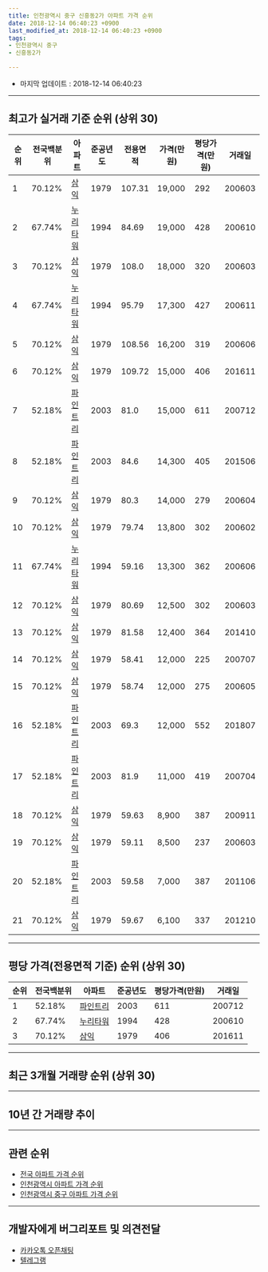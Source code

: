 ```yaml
---
title: 인천광역시 중구 신흥동2가 아파트 가격 순위
date: 2018-12-14 06:40:23 +0900
last_modified_at: 2018-12-14 06:40:23 +0900
tags:
- 인천광역시 중구
- 신흥동2가

---
```


* 마지막 업데이트 : 2018-12-14 06:40:23

---

## 최고가 실거래 기준 순위 (상위 30)


|순위|전국백분위|아파트|준공년도|전용면적|가격(만원)|평당가격(만원)|거래일|
|---|---|---|---|---|---|---|---|
|1|70.12%|[삼익](https://search.naver.com/search.naver?query=%EC%9D%B8%EC%B2%9C%EA%B4%91%EC%97%AD%EC%8B%9C+%EC%A4%91%EA%B5%AC+%EC%8B%A0%ED%9D%A5%EB%8F%992%EA%B0%80+%EC%82%BC%EC%9D%B5)|1979|107.31|19,000|292|200603|
|2|67.74%|[누리타워](https://search.naver.com/search.naver?query=%EC%9D%B8%EC%B2%9C%EA%B4%91%EC%97%AD%EC%8B%9C+%EC%A4%91%EA%B5%AC+%EC%8B%A0%ED%9D%A5%EB%8F%992%EA%B0%80+%EB%88%84%EB%A6%AC%ED%83%80%EC%9B%8C)|1994|84.69|19,000|428|200610|
|3|70.12%|[삼익](https://search.naver.com/search.naver?query=%EC%9D%B8%EC%B2%9C%EA%B4%91%EC%97%AD%EC%8B%9C+%EC%A4%91%EA%B5%AC+%EC%8B%A0%ED%9D%A5%EB%8F%992%EA%B0%80+%EC%82%BC%EC%9D%B5)|1979|108.0|18,000|320|200603|
|4|67.74%|[누리타워](https://search.naver.com/search.naver?query=%EC%9D%B8%EC%B2%9C%EA%B4%91%EC%97%AD%EC%8B%9C+%EC%A4%91%EA%B5%AC+%EC%8B%A0%ED%9D%A5%EB%8F%992%EA%B0%80+%EB%88%84%EB%A6%AC%ED%83%80%EC%9B%8C)|1994|95.79|17,300|427|200611|
|5|70.12%|[삼익](https://search.naver.com/search.naver?query=%EC%9D%B8%EC%B2%9C%EA%B4%91%EC%97%AD%EC%8B%9C+%EC%A4%91%EA%B5%AC+%EC%8B%A0%ED%9D%A5%EB%8F%992%EA%B0%80+%EC%82%BC%EC%9D%B5)|1979|108.56|16,200|319|200606|
|6|70.12%|[삼익](https://search.naver.com/search.naver?query=%EC%9D%B8%EC%B2%9C%EA%B4%91%EC%97%AD%EC%8B%9C+%EC%A4%91%EA%B5%AC+%EC%8B%A0%ED%9D%A5%EB%8F%992%EA%B0%80+%EC%82%BC%EC%9D%B5)|1979|109.72|15,000|406|201611|
|7|52.18%|[파인트리](https://search.naver.com/search.naver?query=%EC%9D%B8%EC%B2%9C%EA%B4%91%EC%97%AD%EC%8B%9C+%EC%A4%91%EA%B5%AC+%EC%8B%A0%ED%9D%A5%EB%8F%992%EA%B0%80+%ED%8C%8C%EC%9D%B8%ED%8A%B8%EB%A6%AC)|2003|81.0|15,000|611|200712|
|8|52.18%|[파인트리](https://search.naver.com/search.naver?query=%EC%9D%B8%EC%B2%9C%EA%B4%91%EC%97%AD%EC%8B%9C+%EC%A4%91%EA%B5%AC+%EC%8B%A0%ED%9D%A5%EB%8F%992%EA%B0%80+%ED%8C%8C%EC%9D%B8%ED%8A%B8%EB%A6%AC)|2003|84.6|14,300|405|201506|
|9|70.12%|[삼익](https://search.naver.com/search.naver?query=%EC%9D%B8%EC%B2%9C%EA%B4%91%EC%97%AD%EC%8B%9C+%EC%A4%91%EA%B5%AC+%EC%8B%A0%ED%9D%A5%EB%8F%992%EA%B0%80+%EC%82%BC%EC%9D%B5)|1979|80.3|14,000|279|200604|
|10|70.12%|[삼익](https://search.naver.com/search.naver?query=%EC%9D%B8%EC%B2%9C%EA%B4%91%EC%97%AD%EC%8B%9C+%EC%A4%91%EA%B5%AC+%EC%8B%A0%ED%9D%A5%EB%8F%992%EA%B0%80+%EC%82%BC%EC%9D%B5)|1979|79.74|13,800|302|200602|
|11|67.74%|[누리타워](https://search.naver.com/search.naver?query=%EC%9D%B8%EC%B2%9C%EA%B4%91%EC%97%AD%EC%8B%9C+%EC%A4%91%EA%B5%AC+%EC%8B%A0%ED%9D%A5%EB%8F%992%EA%B0%80+%EB%88%84%EB%A6%AC%ED%83%80%EC%9B%8C)|1994|59.16|13,300|362|200606|
|12|70.12%|[삼익](https://search.naver.com/search.naver?query=%EC%9D%B8%EC%B2%9C%EA%B4%91%EC%97%AD%EC%8B%9C+%EC%A4%91%EA%B5%AC+%EC%8B%A0%ED%9D%A5%EB%8F%992%EA%B0%80+%EC%82%BC%EC%9D%B5)|1979|80.69|12,500|302|200603|
|13|70.12%|[삼익](https://search.naver.com/search.naver?query=%EC%9D%B8%EC%B2%9C%EA%B4%91%EC%97%AD%EC%8B%9C+%EC%A4%91%EA%B5%AC+%EC%8B%A0%ED%9D%A5%EB%8F%992%EA%B0%80+%EC%82%BC%EC%9D%B5)|1979|81.58|12,400|364|201410|
|14|70.12%|[삼익](https://search.naver.com/search.naver?query=%EC%9D%B8%EC%B2%9C%EA%B4%91%EC%97%AD%EC%8B%9C+%EC%A4%91%EA%B5%AC+%EC%8B%A0%ED%9D%A5%EB%8F%992%EA%B0%80+%EC%82%BC%EC%9D%B5)|1979|58.41|12,000|225|200707|
|15|70.12%|[삼익](https://search.naver.com/search.naver?query=%EC%9D%B8%EC%B2%9C%EA%B4%91%EC%97%AD%EC%8B%9C+%EC%A4%91%EA%B5%AC+%EC%8B%A0%ED%9D%A5%EB%8F%992%EA%B0%80+%EC%82%BC%EC%9D%B5)|1979|58.74|12,000|275|200605|
|16|52.18%|[파인트리](https://search.naver.com/search.naver?query=%EC%9D%B8%EC%B2%9C%EA%B4%91%EC%97%AD%EC%8B%9C+%EC%A4%91%EA%B5%AC+%EC%8B%A0%ED%9D%A5%EB%8F%992%EA%B0%80+%ED%8C%8C%EC%9D%B8%ED%8A%B8%EB%A6%AC)|2003|69.3|12,000|552|201807|
|17|52.18%|[파인트리](https://search.naver.com/search.naver?query=%EC%9D%B8%EC%B2%9C%EA%B4%91%EC%97%AD%EC%8B%9C+%EC%A4%91%EA%B5%AC+%EC%8B%A0%ED%9D%A5%EB%8F%992%EA%B0%80+%ED%8C%8C%EC%9D%B8%ED%8A%B8%EB%A6%AC)|2003|81.9|11,000|419|200704|
|18|70.12%|[삼익](https://search.naver.com/search.naver?query=%EC%9D%B8%EC%B2%9C%EA%B4%91%EC%97%AD%EC%8B%9C+%EC%A4%91%EA%B5%AC+%EC%8B%A0%ED%9D%A5%EB%8F%992%EA%B0%80+%EC%82%BC%EC%9D%B5)|1979|59.63|8,900|387|200911|
|19|70.12%|[삼익](https://search.naver.com/search.naver?query=%EC%9D%B8%EC%B2%9C%EA%B4%91%EC%97%AD%EC%8B%9C+%EC%A4%91%EA%B5%AC+%EC%8B%A0%ED%9D%A5%EB%8F%992%EA%B0%80+%EC%82%BC%EC%9D%B5)|1979|59.11|8,500|237|200603|
|20|52.18%|[파인트리](https://search.naver.com/search.naver?query=%EC%9D%B8%EC%B2%9C%EA%B4%91%EC%97%AD%EC%8B%9C+%EC%A4%91%EA%B5%AC+%EC%8B%A0%ED%9D%A5%EB%8F%992%EA%B0%80+%ED%8C%8C%EC%9D%B8%ED%8A%B8%EB%A6%AC)|2003|59.58|7,000|387|201106|
|21|70.12%|[삼익](https://search.naver.com/search.naver?query=%EC%9D%B8%EC%B2%9C%EA%B4%91%EC%97%AD%EC%8B%9C+%EC%A4%91%EA%B5%AC+%EC%8B%A0%ED%9D%A5%EB%8F%992%EA%B0%80+%EC%82%BC%EC%9D%B5)|1979|59.67|6,100|337|201210|


---

## 평당 가격(전용면적 기준) 순위 (상위 30)


|순위|전국백분위|아파트|준공년도|평당가격(만원)|거래일|
|---|---|---|---|---|---|
|1|52.18%|[파인트리](https://search.naver.com/search.naver?query=%EC%9D%B8%EC%B2%9C%EA%B4%91%EC%97%AD%EC%8B%9C+%EC%A4%91%EA%B5%AC+%EC%8B%A0%ED%9D%A5%EB%8F%992%EA%B0%80+%ED%8C%8C%EC%9D%B8%ED%8A%B8%EB%A6%AC)|2003|611|200712|
|2|67.74%|[누리타워](https://search.naver.com/search.naver?query=%EC%9D%B8%EC%B2%9C%EA%B4%91%EC%97%AD%EC%8B%9C+%EC%A4%91%EA%B5%AC+%EC%8B%A0%ED%9D%A5%EB%8F%992%EA%B0%80+%EB%88%84%EB%A6%AC%ED%83%80%EC%9B%8C)|1994|428|200610|
|3|70.12%|[삼익](https://search.naver.com/search.naver?query=%EC%9D%B8%EC%B2%9C%EA%B4%91%EC%97%AD%EC%8B%9C+%EC%A4%91%EA%B5%AC+%EC%8B%A0%ED%9D%A5%EB%8F%992%EA%B0%80+%EC%82%BC%EC%9D%B5)|1979|406|201611|


---

## 최근 3개월 거래량 순위 (상위 30)


<div style="width:100%;">
    <canvas id="deal_count_ranking" height="250"></canvas>
</div>


<script>
new Chart(document.getElementById("deal_count_ranking"), {
    type: 'horizontalBar',
    data: {
        labels: ['삼익'],
        datasets: [{
            label: '실거래 수',
            data: [1],
            borderColor: "rgba(255, 0, 128, 1)",
            backgroundColor: "rgba(255, 0, 128, 0.5)",
            fill: false,
        }]
    },
    options: {
        responsive: true,
        title: {
            display: true,
            text: '최근 3개월 거래량 순위'
        },
        tooltips: {
            mode: 'index',
            intersect: false,
            callbacks: {
                title: function(tooltipItems, data) {
                    return "실거래 수:";
                },
                label: function(tooltipItem, data) {
                    return data.labels[tooltipItem.index] + ": " + tooltipItem.xLabel;
                }
            }
        },
        hover: {
            mode: 'nearest',
            intersect: true
        },
        scales: {
            xAxes: [{
                display: true,
                scaleLabel: {
                    display: true,
                    labelString: '실거래 수'
                },
                ticks: {
                    suggestedMin: 0,
                }
            }],
            yAxes: [{
                display: true,
                ticks: {
                    autoSkip: false,
                    callback: function(value, index, values) {
                        if (value.length > 15)
                            return value.substr(0, 13) + "...";
                        else
                            return value;
                    }
                },
                scaleLabel: {
                    display: false,
                }
            }]
        }
    }
});

</script>


---

## 10년 간 거래량 추이


<div style="width:100%;">
    <canvas id="deal_progress" height="250"></canvas>
</div>

<script>
new Chart(document.getElementById("deal_progress"), {
    type: 'line',
    data: {
        labels: ['200812','200901','200902','200903','200904','200905','200906','200907','200908','200909','200910','200911','200912','201001','201002','201003','201004','201005','201006','201007','201008','201009','201010','201011','201012','201101','201102','201103','201104','201105','201106','201107','201108','201109','201110','201111','201112','201201','201202','201203','201204','201205','201206','201207','201208','201209','201210','201211','201212','201301','201302','201303','201304','201305','201306','201307','201308','201309','201310','201311','201312','201401','201402','201403','201404','201405','201406','201407','201408','201409','201410','201411','201412','201501','201502','201503','201504','201505','201506','201507','201508','201509','201510','201511','201512','201601','201602','201603','201604','201605','201606','201607','201608','201609','201610','201611','201612','201701','201702','201703','201704','201705','201706','201707','201708','201709','201710','201711','201712','201801','201802','201803','201804','201805','201806','201807','201808','201809','201810','201811','201812'],
        datasets: [{
            label: '실거래 수',
            pointRadius: 1,
            data: [1, 0, 4, 1, 1, 5, 2, 1, 1, 4, 2, 3, 2, 0, 1, 1, 1, 2, 1, 0, 1, 0, 1, 1, 2, 1, 2, 0, 4, 1, 1, 0, 1, 2, 0, 1, 1, 3, 3, 1, 0, 2, 1, 0, 0, 0, 4, 2, 3, 2, 1, 0, 3, 0, 3, 1, 1, 0, 0, 1, 0, 3, 1, 2, 1, 1, 3, 3, 3, 2, 4, 1, 2, 4, 5, 9, 10, 7, 7, 4, 6, 2, 3, 2, 2, 1, 0, 5, 4, 4, 1, 4, 3, 5, 5, 4, 4, 7, 14, 4, 3, 1, 13, 1, 5, 2, 6, 4, 4, 7, 1, 5, 3, 4, 1, 4, 0, 2, 0, 1, 0],
            borderColor: "rgba(255, 201, 14, 1)",
            backgroundColor: "rgba(255, 201, 14, 0.5)",
            fill: true,
        }]
    },
    options: {
        responsive: true,
        title: {
            display: true,
            text: '10년간 거래량 추이'
        },
        tooltips: {
            mode: 'index',
            intersect: false,
        },
        hover: {
            mode: 'nearest',
            intersect: true
        },
        scales: {
            xAxes: [{
                display: true,
                scaleLabel: {
                    display: true,
                    labelString: '년/월'
                }
            }],
            yAxes: [{
                display: true,
                ticks: {
                    suggestedMin: 0,
                },
                scaleLabel: {
                    display: true,
                    labelString: '실거래 수'
                }
            }]
        }
    }
});

</script>


---

## 관련 순위

- [전국 아파트 가격 순위](https://inasie.github.io/apt-ranking/전국)
- [인천광역시 아파트 가격 순위](https://inasie.github.io/apt-ranking/인천광역시)
- [인천광역시 중구 아파트 가격 순위](https://inasie.github.io/apt-ranking/인천광역시-중구)


---

## 개발자에게 버그리포트 및 의견전달

- [카카오톡 오픈채팅](https://open.kakao.com/o/gLJUAP4)
- [텔레그램](https://t.me/inasie)

